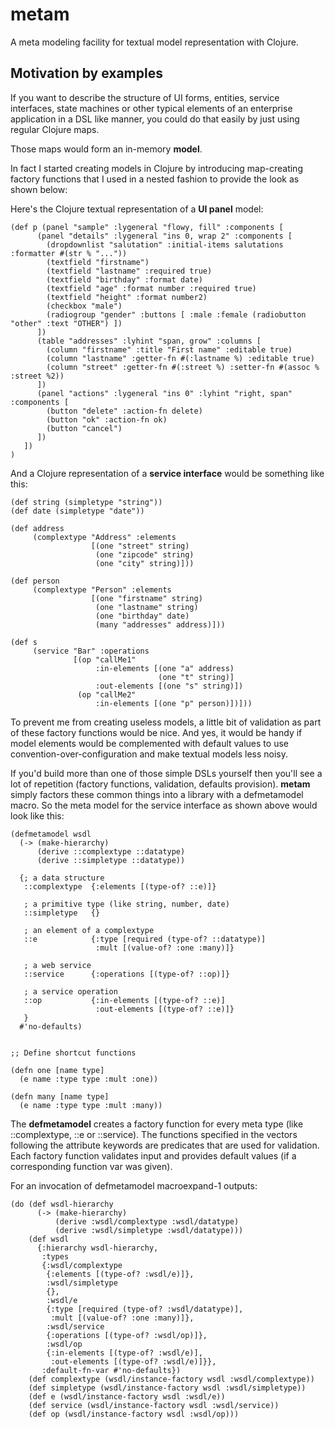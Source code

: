 # metam

A meta modeling facility for textual model representation with Clojure.

## Motivation by examples

If you want to describe the structure of UI forms, entities,
service interfaces, state machines or other typical elements
of an enterprise application in a DSL like manner, you could
do that easily by just using regular Clojure maps.

Those maps would form an in-memory **model**.

In fact I started creating models in Clojure by introducing 
map-creating factory functions that I used in a nested fashion 
to provide the look as shown below:

Here's the Clojure textual representation of a **UI panel** model:

    (def p (panel "sample" :lygeneral "flowy, fill" :components [
          (panel "details" :lygeneral "ins 0, wrap 2" :components [
            (dropdownlist "salutation" :initial-items salutations :formatter #(str % "..."))
            (textfield "firstname")
            (textfield "lastname" :required true)
            (textfield "birthday" :format date)
            (textfield "age" :format number :required true)
            (textfield "height" :format number2)
            (checkbox "male")
            (radiogroup "gender" :buttons [ :male :female (radiobutton "other" :text "OTHER") ])
          ])
          (table "addresses" :lyhint "span, grow" :columns [
            (column "firstname" :title "First name" :editable true)
            (column "lastname" :getter-fn #(:lastname %) :editable true)
            (column "street" :getter-fn #(:street %) :setter-fn #(assoc % :street %2))
          ])
      	  (panel "actions" :lygeneral "ins 0" :lyhint "right, span" :components [
            (button "delete" :action-fn delete)                                                                    
      	    (button "ok" :action-fn ok)
      	    (button "cancel")
      	  ])
       ])
    )

And a Clojure representation of a **service interface** would be something like this:

    (def string (simpletype "string"))
    (def date (simpletype "date"))

	(def address
         (complextype "Address" :elements
                      [(one "street" string)
                       (one "zipcode" string)
                       (one "city" string)]))

    (def person
         (complextype "Person" :elements
                      [(one "firstname" string)
                       (one "lastname" string)
                       (one "birthday" date)
                       (many "addresses" address)]))

    (def s
         (service "Bar" :operations
                  [(op "callMe1"
                       :in-elements [(one "a" address)
                                     (one "t" string)]
                       :out-elements [(one "s" string)])
                   (op "callMe2"
                       :in-elements [(one "p" person)])]))

To prevent me from creating useless models, a little bit of validation 
as part of these factory functions would be nice.
And yes, it would be handy if model elements would be complemented
with default values to use convention-over-configuration and make
textual models less noisy.

If you'd build more than one of those simple DSLs yourself then you'll see
a lot of repetition (factory functions, validation, defaults provision).
**metam** simply factors these common things into a library with a
defmetamodel macro. So the meta model for the service interface as shown
above would look like this:

	(defmetamodel wsdl
	  (-> (make-hierarchy)
	      (derive ::complextype ::datatype)
	      (derive ::simpletype ::datatype))
	  
	  {; a data structure
	   ::complextype  {:elements [(type-of? ::e)]}
	   
	   ; a primitive type (like string, number, date)
	   ::simpletype   {}
	   
	   ; an element of a complextype
	   ::e            {:type [required (type-of? ::datatype)]
		               :mult [(value-of? :one :many)]}
					   
	   ; a web service                         
	   ::service      {:operations [(type-of? ::op)]}
	   
	   ; a service operation
	   ::op           {:in-elements [(type-of? ::e)]
		               :out-elements [(type-of? ::e)]}
	   }
	  #'no-defaults)


	;; Define shortcut functions

	(defn one [name type]
	  (e name :type type :mult :one))

	(defn many [name type]
	  (e name :type type :mult :many))

The **defmetamodel** creates a factory function for every meta type
(like ::complextype, ::e or ::service). The functions specified in the
vectors following the attribute keywords are predicates that are used
for validation.
Each factory function validates input and provides default values (if
a corresponding function var was given).

For an invocation of defmetamodel macroexpand-1 outputs:

    (do (def wsdl-hierarchy
          (-> (make-hierarchy)
              (derive :wsdl/complextype :wsdl/datatype)
              (derive :wsdl/simpletype :wsdl/datatype)))
        (def wsdl
          {:hierarchy wsdl-hierarchy,
           :types
           {:wsdl/complextype
            {:elements [(type-of? :wsdl/e)]},
            :wsdl/simpletype
            {},
            :wsdl/e
            {:type [required (type-of? :wsdl/datatype)],
             :mult [(value-of? :one :many)]},
            :wsdl/service
            {:operations [(type-of? :wsdl/op)]},
            :wsdl/op
            {:in-elements [(type-of? :wsdl/e)],
             :out-elements [(type-of? :wsdl/e)]}},
           :default-fn-var #'no-defaults})
        (def complextype (wsdl/instance-factory wsdl :wsdl/complextype))
        (def simpletype (wsdl/instance-factory wsdl :wsdl/simpletype))
        (def e (wsdl/instance-factory wsdl :wsdl/e))
        (def service (wsdl/instance-factory wsdl :wsdl/service))
        (def op (wsdl/instance-factory wsdl :wsdl/op)))
